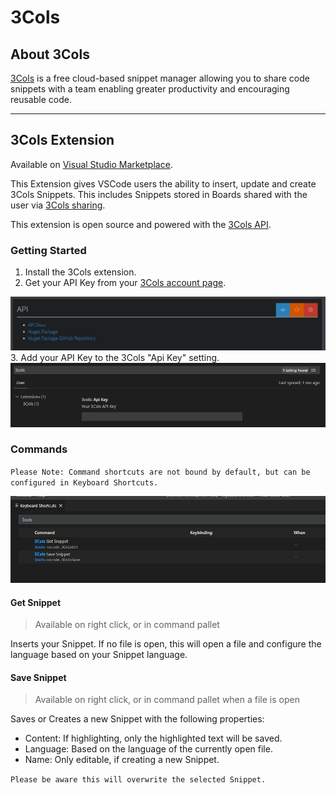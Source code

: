 # 3Cols
## About 3Cols

[3Cols](https://3cols.com/) is a free cloud-based snippet manager allowing you to share code snippets with a team enabling greater productivity and encouraging reusable code.

***

## 3Cols Extension
Available on [Visual Studio Marketplace](https://marketplace.visualstudio.com/items?itemName=3Cols.3cols-vscode).

This Extension gives VSCode users the ability to insert, update and create 3Cols Snippets. This includes Snippets stored in Boards shared with the user via [3Cols sharing](https://docs.3cols.com/boards/sharingaboard).

This extension is open source and powered with the [3Cols API](https://docs.3cols.com/api/apiintroduction).

### Getting Started

1. Install the 3Cols extension.
2. Get your API Key from your [3Cols account page](https://3cols.com/account).
<img src="https://github.com/OliBlade/3ColsVSCode/blob/master/resources/3ColsAccountApi.png?raw=true" />
3. Add your API Key to the 3Cols "Api Key" setting.
<img src="https://github.com/OliBlade/3ColsVSCode/blob/master/resources/apiKey.png?raw=true" />

### Commands
`Please Note: Command shortcuts are not bound by default, but can be configured in Keyboard Shortcuts.`

<img src="https://github.com/OliBlade/3ColsVSCode/blob/master/resources/keyBinding.png?raw=true" />

#### Get Snippet
> Available on right click, or in command pallet

Inserts your Snippet. If no file is open, this will open a file and configure the language based on your Snippet language.

#### Save Snippet
> Available on right click, or in command pallet when a file is open

Saves or Creates a new Snippet with the following properties: 
- Content: If highlighting, only the highlighted text will be saved.
- Language: Based on the language of the currently open file.
- Name: Only editable, if creating a new Snippet.

`Please be aware this will overwrite the selected Snippet.`
